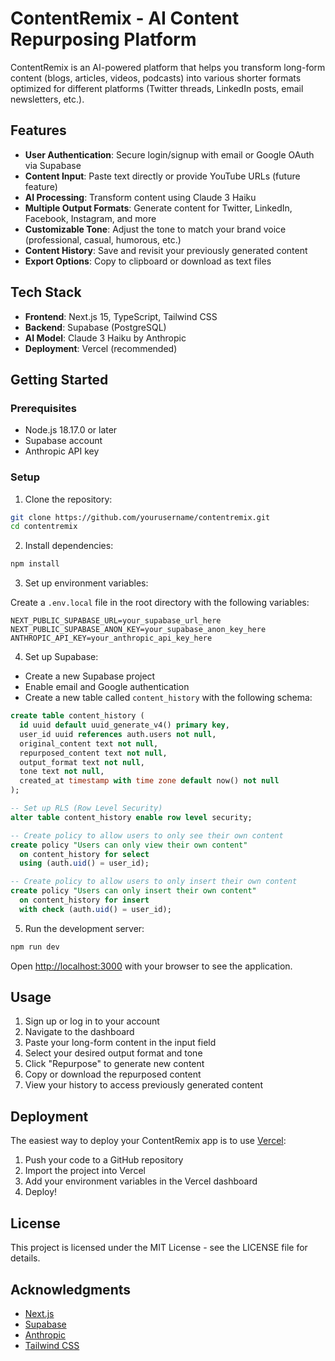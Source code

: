 # ContentRemix - AI Content Repurposing Platform

ContentRemix is an AI-powered platform that helps you transform long-form content (blogs, articles, videos, podcasts) into various shorter formats optimized for different platforms (Twitter threads, LinkedIn posts, email newsletters, etc.).

## Features

- **User Authentication**: Secure login/signup with email or Google OAuth via Supabase
- **Content Input**: Paste text directly or provide YouTube URLs (future feature)
- **AI Processing**: Transform content using Claude 3 Haiku
- **Multiple Output Formats**: Generate content for Twitter, LinkedIn, Facebook, Instagram, and more
- **Customizable Tone**: Adjust the tone to match your brand voice (professional, casual, humorous, etc.)
- **Content History**: Save and revisit your previously generated content
- **Export Options**: Copy to clipboard or download as text files

## Tech Stack

- **Frontend**: Next.js 15, TypeScript, Tailwind CSS
- **Backend**: Supabase (PostgreSQL)
- **AI Model**: Claude 3 Haiku by Anthropic
- **Deployment**: Vercel (recommended)

## Getting Started

### Prerequisites

- Node.js 18.17.0 or later
- Supabase account
- Anthropic API key

### Setup

1. Clone the repository:

```bash
git clone https://github.com/yourusername/contentremix.git
cd contentremix
```

2. Install dependencies:

```bash
npm install
```

3. Set up environment variables:

Create a `.env.local` file in the root directory with the following variables:

```
NEXT_PUBLIC_SUPABASE_URL=your_supabase_url_here
NEXT_PUBLIC_SUPABASE_ANON_KEY=your_supabase_anon_key_here
ANTHROPIC_API_KEY=your_anthropic_api_key_here
```

4. Set up Supabase:

- Create a new Supabase project
- Enable email and Google authentication
- Create a new table called `content_history` with the following schema:

```sql
create table content_history (
  id uuid default uuid_generate_v4() primary key,
  user_id uuid references auth.users not null,
  original_content text not null,
  repurposed_content text not null,
  output_format text not null,
  tone text not null,
  created_at timestamp with time zone default now() not null
);

-- Set up RLS (Row Level Security)
alter table content_history enable row level security;

-- Create policy to allow users to only see their own content
create policy "Users can only view their own content"
  on content_history for select
  using (auth.uid() = user_id);

-- Create policy to allow users to only insert their own content
create policy "Users can only insert their own content"
  on content_history for insert
  with check (auth.uid() = user_id);
```

5. Run the development server:

```bash
npm run dev
```

Open [http://localhost:3000](http://localhost:3000) with your browser to see the application.

## Usage

1. Sign up or log in to your account
2. Navigate to the dashboard
3. Paste your long-form content in the input field
4. Select your desired output format and tone
5. Click "Repurpose" to generate new content
6. Copy or download the repurposed content
7. View your history to access previously generated content

## Deployment

The easiest way to deploy your ContentRemix app is to use [Vercel](https://vercel.com):

1. Push your code to a GitHub repository
2. Import the project into Vercel
3. Add your environment variables in the Vercel dashboard
4. Deploy!

## License

This project is licensed under the MIT License - see the LICENSE file for details.

## Acknowledgments

- [Next.js](https://nextjs.org)
- [Supabase](https://supabase.com)
- [Anthropic](https://anthropic.com)
- [Tailwind CSS](https://tailwindcss.com)
